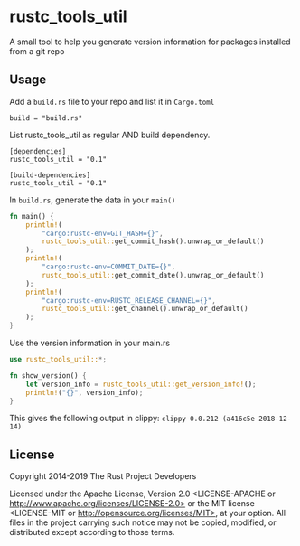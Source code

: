 # rustc_tools_util

A small tool to help you generate version information
for packages installed from a git repo

## Usage

Add a `build.rs` file to your repo and list it in `Cargo.toml`
````
build = "build.rs"
````

List rustc_tools_util as regular AND build dependency.
````
[dependencies]
rustc_tools_util = "0.1"

[build-dependencies]
rustc_tools_util = "0.1"
````

In `build.rs`, generate the data in your `main()`
````rust
fn main() {
    println!(
        "cargo:rustc-env=GIT_HASH={}",
        rustc_tools_util::get_commit_hash().unwrap_or_default()
    );
    println!(
        "cargo:rustc-env=COMMIT_DATE={}",
        rustc_tools_util::get_commit_date().unwrap_or_default()
    );
    println!(
        "cargo:rustc-env=RUSTC_RELEASE_CHANNEL={}",
        rustc_tools_util::get_channel().unwrap_or_default()
    );
}

````

Use the version information in your main.rs
````rust
use rustc_tools_util::*;

fn show_version() {
    let version_info = rustc_tools_util::get_version_info!();
    println!("{}", version_info);
}
````
This gives the following output in clippy:
`clippy 0.0.212 (a416c5e 2018-12-14)`


## License

Copyright 2014-2019 The Rust Project Developers

Licensed under the Apache License, Version 2.0 <LICENSE-APACHE or
http://www.apache.org/licenses/LICENSE-2.0> or the MIT license
<LICENSE-MIT or http://opensource.org/licenses/MIT>, at your
option. All files in the project carrying such notice may not be
copied, modified, or distributed except according to those terms.
